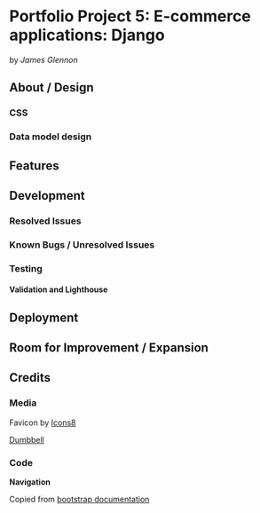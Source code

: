 # Portfolio Project 5: E-commerce applications: Django

by _James Glennon_

## About / Design

### CSS

### Data model design

## Features

## Development

### Resolved Issues

### Known Bugs / Unresolved Issues

### Testing

#### Validation and Lighthouse

## Deployment

## Room for Improvement / Expansion

## Credits

### Media

Favicon by [Icons8](https://icons8.com)

[Dumbbell](https://icons8.com/icon/1784/dumbbell)


### Code

**Navigation**

Copied from [bootstrap documentation](https://getbootstrap.com/docs/5.3/components/navs-tabs/#base-nav)

